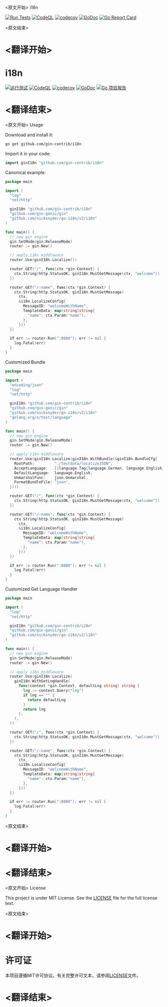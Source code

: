 
<原文开始>
i18n

[![Run Tests](https://github.com/gin-contrib/i18n/actions/workflows/go.yml/badge.svg)](https://github.com/gin-contrib/i18n/actions/workflows/go.yml)
[![CodeQL](https://github.com/gin-contrib/i18n/actions/workflows/codeql-analysis.yml/badge.svg)](https://github.com/gin-contrib/i18n/actions/workflows/codeql-analysis.yml)
[![codecov](https://codecov.io/gh/gin-contrib/i18n/branch/master/graph/badge.svg?token=QNMN3KM28Y)](https://codecov.io/gh/gin-contrib/i18n)
[![GoDoc](https://godoc.org/github.com/gin-contrib/i18n?status.svg)](https://godoc.org/github.com/gin-contrib/i18n)
[![Go Report Card](https://goreportcard.com/badge/github.com/gin-contrib/i18n)](https://goreportcard.com/report/github.com/gin-contrib/i18n)


<原文结束>

# <翻译开始>
# i18n

[![运行测试](https://github.com/gin-contrib/i18n/actions/workflows/go.yml/badge.svg)](https://github.com/gin-contrib/i18n/actions/workflows/go.yml)
[![CodeQL](https://github.com/gin-contrib/i18n/actions/workflows/codeql-analysis.yml/badge.svg)](https://github.com/gin-contrib/i18n/actions/workflows/codeql-analysis.yml)
[![codecov](https://codecov.io/gh/gin-contrib/i18n/branch/master/graph/badge.svg?token=QNMN3KM28Y)](https://codecov.io/gh/gin-contrib/i18n)
[![GoDoc](https://godoc.org/github.com/gin-contrib/i18n?status.svg)](https://godoc.org/github.com/gin-contrib/i18n)
[![Go 项目报告](https://goreportcard.com/badge/github.com/gin-contrib/i18n)](https://goreportcard.com/report/github.com/gin-contrib/i18n)

# <翻译结束>


<原文开始>
Usage

Download and install it:

```sh
go get github.com/gin-contrib/i18n
```

Import it in your code:

```go
import ginI18n "github.com/gin-contrib/i18n"
```

Canonical example:

```go
package main

import (
  "log"
  "net/http"

  ginI18n "github.com/gin-contrib/i18n"
  "github.com/gin-gonic/gin"
  "github.com/nicksnyder/go-i18n/v2/i18n"
)

func main() {
  // new gin engine
  gin.SetMode(gin.ReleaseMode)
  router := gin.New()

  // apply i18n middleware
  router.Use(ginI18n.Localize())

  router.GET("/", func(ctx *gin.Context) {
    ctx.String(http.StatusOK, ginI18n.MustGetMessage(ctx, "welcome"))
  })

  router.GET("/:name", func(ctx *gin.Context) {
    ctx.String(http.StatusOK, ginI18n.MustGetMessage(
      ctx,
      &i18n.LocalizeConfig{
        MessageID: "welcomeWithName",
        TemplateData: map[string]string{
          "name": ctx.Param("name"),
        },
      }))
  })

  if err := router.Run(":8080"); err != nil {
    log.Fatal(err)
  }
}
```

Customized Bundle

```go
package main

import (
  "encoding/json"
  "log"
  "net/http"

  ginI18n "github.com/gin-contrib/i18n"
  "github.com/gin-gonic/gin"
  "github.com/nicksnyder/go-i18n/v2/i18n"
  "golang.org/x/text/language"
)

func main() {
  // new gin engine
  gin.SetMode(gin.ReleaseMode)
  router := gin.New()

  // apply i18n middleware
  router.Use(ginI18n.Localize(ginI18n.WithBundle(&ginI18n.BundleCfg{
    RootPath:         "./testdata/localizeJSON",
    AcceptLanguage:   []language.Tag{language.German, language.English},
    DefaultLanguage:  language.English,
    UnmarshalFunc:    json.Unmarshal,
    FormatBundleFile: "json",
  })))

  router.GET("/", func(ctx *gin.Context) {
    ctx.String(http.StatusOK, ginI18n.MustGetMessage(ctx, "welcome"))
  })

  router.GET("/:name", func(ctx *gin.Context) {
    ctx.String(http.StatusOK, ginI18n.MustGetMessage(
      ctx,
      &i18n.LocalizeConfig{
        MessageID: "welcomeWithName",
        TemplateData: map[string]string{
          "name": ctx.Param("name"),
        },
      }))
  })

  if err := router.Run(":8080"); err != nil {
    log.Fatal(err)
  }
}
```

Customized Get Language Handler

```go
package main

import (
  "log"
  "net/http"

  ginI18n "github.com/gin-contrib/i18n"
  "github.com/gin-gonic/gin"
  "github.com/nicksnyder/go-i18n/v2/i18n"
)

func main() {
  // new gin engine
  gin.SetMode(gin.ReleaseMode)
  router := gin.New()

  // apply i18n middleware
  router.Use(ginI18n.Localize(
    ginI18n.WithGetLngHandle(
      func(context *gin.Context, defaultLng string) string {
        lng := context.Query("lng")
        if lng == "" {
          return defaultLng
        }
        return lng
      },
    ),
  ))

  router.GET("/", func(ctx *gin.Context) {
    ctx.String(http.StatusOK, ginI18n.MustGetMessage(ctx, "welcome"))
  })

  router.GET("/:name", func(ctx *gin.Context) {
    ctx.String(http.StatusOK, ginI18n.MustGetMessage(
      ctx,
      &i18n.LocalizeConfig{
        MessageID: "welcomeWithName",
        TemplateData: map[string]string{
          "name": ctx.Param("name"),
        },
      }))
  })

  if err := router.Run(":8080"); err != nil {
    log.Fatal(err)
  }
}
```


<原文结束>

# <翻译开始>
# 

# <翻译结束>


<原文开始>
License

This project is under MIT License. See the [LICENSE](LICENSE) file for the full license text.

<原文结束>

# <翻译开始>
# 许可证

本项目遵循MIT许可协议。有关完整许可文本，请参阅[LICENSE](LICENSE)文件。

# <翻译结束>

